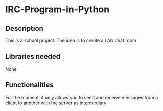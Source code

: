# IRC-Program-in-Python
## Description
This is a school project. The idea is to create a LAN chat room
## Libraries needed
None
## Functionalities
For the moment, it only allows you to send and receive messages from a client to another with the server as intermediary